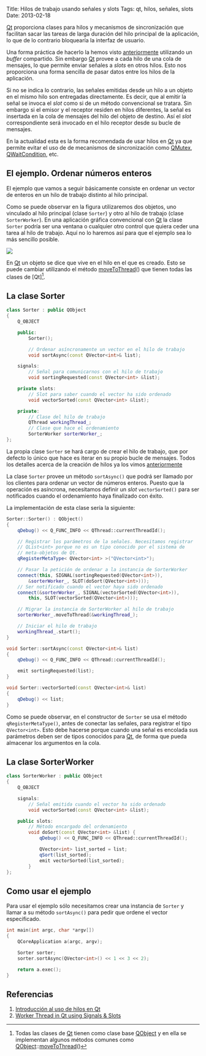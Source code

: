 Title: Hilos de trabajo usando señales y slots
Tags: qt, hilos, señales, slots
Date: 2013-02-18

[Qt] proporciona clases para hilos y mecanismos de sincronización que facilitan
sacar las tareas de larga duración del hilo principal de la aplicación, lo que
de lo contrario bloquearía la interfaz de usuario.

Una forma práctica de hacerlo la hemos visto [anteriormente](|filename|/Qt/hilos-en-qt.md)
utilizando un _buffer_ compartido. Sin embargo [Qt] provee a cada hilo de una
cola de mensajes, lo que permite enviar señales a _slots_ en otros hilos. Esto
nos proporciona una forma sencilla de pasar datos entre los hilos de la
aplicación.

Si no se indica lo contrario, las señales emitidas desde un hilo a un objeto
en el mismo hilo son entregadas directamente. Es decir, que al emitir la señal
se invoca el _slot_ como si de un método convencional se tratara. Sin embargo
si el emisor y el receptor residen en hilos diferentes, la señal es insertada
en la cola de mensajes del hilo del objeto de destino. Así el _slot_
correspondiente será invocado en el hilo receptor desde su bucle de mensajes.

En la actualidad esta es la forma recomendada de usar hilos en [Qt] ya que
permite evitar el uso de de mecanismos de sincronización como [QMutex],
[QWaitCondition], etc.

## El ejemplo. Ordenar números enteros

El ejemplo que vamos a seguir básicamente consiste en ordenar
un vector de enteros en un hilo de trabajo distinto al hilo principal.

Como se puede observar en la figura utilizaremos dos objetos, uno vinculado
al hilo principal (clase `Sorter`) y otro al hilo de trabajo
(clase `SorterWorker`). En una aplicación gráfica convencional con [Qt] la
clase `Sorter` podría ser una ventana o cualquier otro control que
quiera ceder una tarea al hilo de trabajo. Aquí no lo haremos así para
que el ejemplo sea lo más sencillo posible.

<img src="https://docs.google.com/drawings/d/1tZ0CMTNJoLsbHx3TjgecQuRXGEM5hf3pYwm9_s1R8bI/pub?w=960&amp;h=720">

En [Qt] un objeto se dice que vive en el hilo en el que es creado. Esto se
puede cambiar utilizando el método [moveToThread][]() que tienen todas las
clases de [Qt][^1].

## La clase Sorter

~~~~.cpp
class Sorter : public QObject
{
    Q_OBJECT

    public:
        Sorter();

        // Ordenar asíncronamente un vector en el hilo de trabajo
        void sortAsync(const QVector<int>& list);

    signals:
        // Señal para comunicarnos con el hilo de trabajo
        void sortingRequested(const QVector<int> &list);

    private slots:
        // Slot para saber cuando el vector ha sido ordenado
        void vectorSorted(const QVector<int> &list);

    private:
        // Clase del hilo de trabajo
        QThread workingThread_;
        // Clase que hace el ordenamiento
        SorterWorker sorterWorker_;
};
~~~~

La propia clase `Sorter` se hará cargo de crear el hilo de trabajo, que por
defecto lo único que hace es iterar en su propio bucle de mensajes. Todos
los detalles acerca de la creación de hilos ya los vimos
[anteriormente]([anteriormente](|filename|/Qt/hilos-en-qt.md))

La clase `Sorter` provee un método `sortAsync()` que podrá ser llamado por
los clientes para ordenar un vector de números enteros. Puesto que la operación
es asíncrona, necesitamos definir un _slot_ `vectorSorted()` para ser
notificados cuando el ordenamiento haya finalizado con éxito.

La implementación de esta clase sería la siguiente:

~~~~.cpp
Sorter::Sorter() : QObject()
{
    qDebug() << Q_FUNC_INFO << QThread::currentThreadId();

    // Registrar los parámetros de la señales. Necesitamos registrar
    // QList<int> porque no es un tipo conocido por el sistema de
    // meta-objetos de Qt.
    qRegisterMetaType< QVector<int> >("QVector<int>");

    // Pasar la petición de ordenar a la instancia de SorterWorker
    connect(this, SIGNAL(sortingRequested(QVector<int>)),
        &sorterWorker_, SLOT(doSort(QVector<int>)));
    // Ser notificado cuando el vector haya sido ordenado
    connect(&sorterWorker_, SIGNAL(vectorSorted(QVector<int>)),
        this, SLOT(vectorSorted(QVector<int>)));

    // Migrar la instancia de SorterWorker al hilo de trabajo
    sorterWorker_.moveToThread(&workingThread_);

    // Iniciar el hilo de trabajo
    workingThread_.start();
}

void Sorter::sortAsync(const QVector<int>& list)
{
    qDebug() << Q_FUNC_INFO << QThread::currentThreadId();

    emit sortingRequested(list);
}

void Sorter::vectorSorted(const QVector<int>& list)
{
    qDebug() << list;
}
~~~~

Como se puede observar, en el constructor de `Sorter` se usa el método
`qRegisterMetaType()`, antes de conectar las señales, para registrar el tipo
`QVector<int>`. Esto debe hacerse porque cuando una señal es encolada sus
parámetros deben ser de tipos conocidos para [Qt], de forma que pueda
almacenar los argumentos en la cola.

## La clase SorterWorker

~~~~.cpp
class SorterWorker : public QObject
{
    Q_OBJECT

    signals:
        // Señal emitida cuando el vector ha sido ordenado
        void vectorSorted(const QVector<int> &list);

    public slots:
        // Método encargado del ordenamiento
        void doSort(const QVector<int> &list) {
            qDebug() << Q_FUNC_INFO << QThread::currentThreadId();

            QVector<int> list_sorted = list;
            qSort(list_sorted);
            emit vectorSorted(list_sorted);
        }
};
~~~~

## Como usar el ejemplo

Para usar el ejemplo sólo necesitamos crear una instancia de `Sorter` y
llamar a su método `sortAsync()` para pedir que ordene el vector especificado.

~~~~.cpp
int main(int argc, char *argv[])
{
    QCoreApplication a(argc, argv);

    Sorter sorter;
    sorter.sortAsync(QVector<int>() << 1 << 3 << 2);

    return a.exec();
}
~~~~

## Referencias

 1. [Introducción al uso de hilos en Qt](|filename|/Qt/hilos-en-qt.md)
 3. [Worker Thread in Qt using Signals & Slots](http://cdumez.blogspot.com.es/2011/03/worker-thread-in-qt-using-signals-slots.html)


[Qt]: |filename|/Overviews/proyecto-qt.md "Proyecto Qt"
[QThread]: http://qt-project.org/doc/qt-5.0/qtcore/qthread.html "QThread"
[QMutex]: http://qt-project.org/doc/qt-5.0/qtcore/qmutex.html "QMutex"
[QWaitCondition]: http://qt-project.org/doc/qt-5.0/qtcore/qwaitcondition.html "QWaitCondition"
[moveToThread]: http://qt-project.org/doc/qt-5.0/qtcore/qobject.html#moveToThread "QObject::moveToThread()"
[QObject]: http://qt-project.org/doc/qt-5.0/qtcore/qobject.html "QObject"
[run]: http://qt-project.org/doc/qt-5.0/qtcore/qthread.html#run "QThread::run()"

[^1]: Todas las clases de [Qt] tienen como clase base [QObject] y en ella se
implementan algunos métodos comunes como [QObject]::[moveToThread][]()
